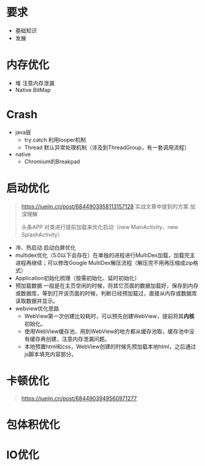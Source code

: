 # 要求
- 基础知识
- 发展

# 内存优化
- 堆 注意内存泄漏
- Native BitMap

# Crash
- java层
  - try catch 利用looper机制
  - Thread 默认异常处理机制（涉及到ThreadGroup，有一套调用流程）
- native
  - Chromium的Breakpad
    
# 启动优化
> https://juejin.cn/post/6844903958113157128
> 实战文章中提到的方案 加深理解
> 
> 头条APP 对类进行提前加载来优化启动（new MainActivity、new SplashActivity）
- 冷、热启动 启动白屏优化
- multidex优化（5.0以下会存在）在单独的进程进行MultiDex加载，加载完主进程再继续；可以修改Google MultiDex解压流程（解压完不用再压缩成zip格式）
- Application初始化梳理（按需初始化、延时初始化）
- 预加载数据 一般是在主页空闲的时候，将其它页面的数据加载好，保存到内存或数据库，等到打开该页面的时候，判断已经预加载过，直接从内存或数据库读取数据并显示。
- webview优化思路
  - WebView第一次创建比较耗时，可以预先创建WebView，提前将其**内核**初始化。
  - 使用WebView缓存池，用到WebView的地方都从缓存池取，缓存池中没有缓存再创建，注意内存泄漏问题。 
  - 本地预置html和css，WebView创建的时候先预加载本地html，之后通过js脚本填充内容部分。

# 卡顿优化
> https://juejin.cn/post/6844903949560971277

# 包体积优化

# IO优化